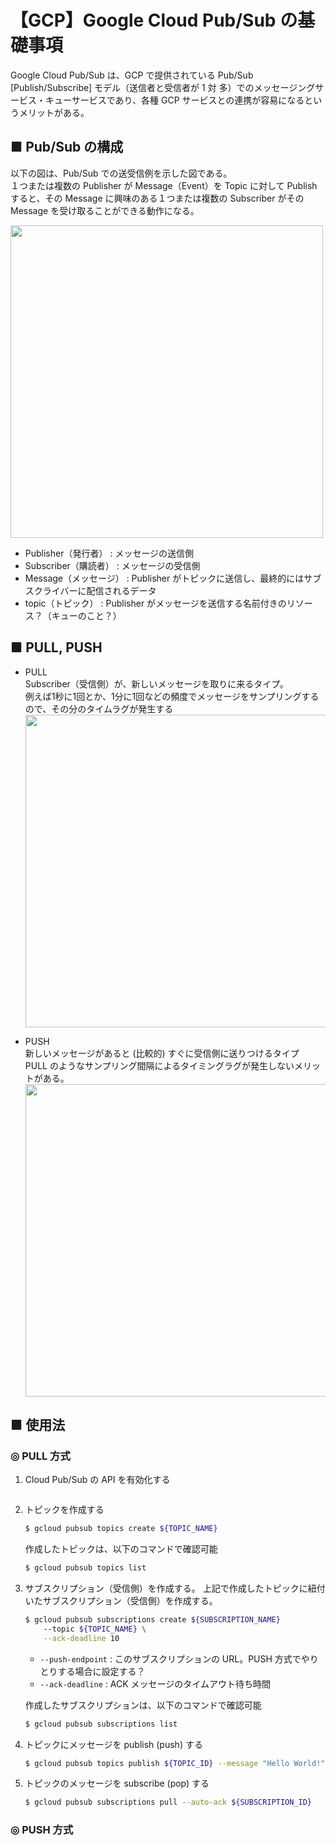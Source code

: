 # 【GCP】Google Cloud Pub/Sub の基礎事項
Google Cloud Pub/Sub は、GCP で提供されている Pub/Sub [Publish/Subscribe] モデル（送信者と受信者が 1 対 多）でのメッセージングサービス・キューサービスであり、各種 GCP サービスとの連携が容易になるというメリットがある。

## ■ Pub/Sub の構成
以下の図は、Pub/Sub での送受信例を示した図である。<br>
１つまたは複数の Publisher が Message（Event）を Topic に対して Publish すると、その Message に興味のある１つまたは複数の Subscriber がその Message を受け取ることができる動作になる。

<img src="https://user-images.githubusercontent.com/25688193/120064509-79c5a700-c0a7-11eb-8152-a3ec2fa8422b.png" width="500"><br>
- Publisher（発行者） : メッセージの送信側
- Subscriber（購読者） : メッセージの受信側
- Message（メッセージ） : Publisher がトピックに送信し、最終的にはサブスクライバーに配信されるデータ
- topic（トピック） : Publisher がメッセージを送信する名前付きのリソース？（キューのこと？）

## ■ PULL, PUSH

- PULL<br>
    Subscriber（受信側）が、新しいメッセージを取りに来るタイプ。 <br>
    例えば1秒に1回とか、1分に1回などの頻度でメッセージをサンプリングするので、その分のタイムラグが発生する
    <img src="https://user-images.githubusercontent.com/25688193/120090316-6b759a80-c13c-11eb-8f14-843536cf20d1.png" width="500"><br>

- PUSH<br>
    新しいメッセージがあると (比較的) すぐに受信側に送りつけるタイプ<br>
    PULL のようなサンプリング間隔によるタイミングラグが発生しないメリットがある。
    <img src="https://user-images.githubusercontent.com/25688193/120090346-a7a8fb00-c13c-11eb-911f-75235e0e72d3.png" width="500"><br>

## ■ 使用法

### ◎ PULL 方式
1. Cloud Pub/Sub の API を有効化する
    ```sh
    ```

1. トピックを作成する
    ```sh
    $ gcloud pubsub topics create ${TOPIC_NAME}
    ```
    作成したトピックは、以下のコマンドで確認可能
    ```sh
    $ gcloud pubsub topics list
    ```

1. サブスクリプション（受信側）を作成する。
    上記で作成したトピックに紐付いたサブスクリプション（受信側）を作成する。
    ```sh
    $ gcloud pubsub subscriptions create ${SUBSCRIPTION_NAME} 
        --topic ${TOPIC_NAME} \
        --ack-deadline 10
    ```
    - `--push-endpoint` : このサブスクリプションの URL。PUSH 方式でやりとりする場合に設定する？
    - `--ack-deadline` : ACK メッセージのタイムアウト待ち時間

    作成したサブスクリプションは、以下のコマンドで確認可能
    ```sh
    $ gcloud pubsub subscriptions list
    ```

1. トピックにメッセージを publish (push) する
    ```sh
    $ gcloud pubsub topics publish ${TOPIC_ID} --message "Hello World!"
    ```

1. トピックのメッセージを subscribe (pop) する
    ```sh
    $ gcloud pubsub subscriptions pull --auto-ack ${SUBSCRIPTION_ID}
    ```

### ◎ PUSH 方式
